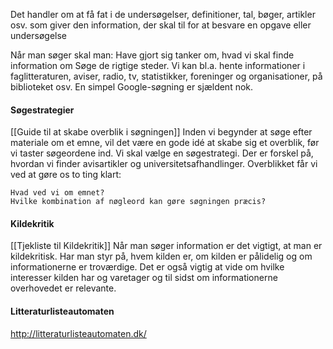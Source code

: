 Det handler om at få fat i de undersøgelser, definitioner, tal, bøger, artikler osv. som giver den information, der skal til for at besvare en opgave eller undersøgelse

Når man søger skal man:
	Have gjort sig tanker om, hvad vi skal finde information om
	Søge de rigtige steder. Vi kan bl.a. hente informationer i faglitteraturen, aviser, radio, tv, statistikker, foreninger og organisationer, på biblioteket osv. En simpel Google-søgning er sjældent nok.

#### Søgestrategier
[[Guide til at skabe overblik i søgningen]]
Inden vi begynder at søge efter materiale om et emne, vil det være en gode idé at skabe sig et overblik, før vi taster søgeordene ind. Vi skal vælge en søgestrategi. Der er forskel på, hvordan vi finder avisartikler og universitetsafhandlinger. Overblikket får vi ved at gøre os to ting klart:

	Hvad ved vi om emnet?
	Hvilke kombination af nøgleord kan gøre søgningen præcis?


#### Kildekritik
[[Tjekliste til Kildekritik]]
Når man søger information er det vigtigt, at man er kildekritisk. Har man styr på, hvem kilden er, om kilden er pålidelig og om informationerne er troværdige. Det er også vigtig at vide om hvilke interesser kilden har og varetager og til sidst om informationerne overhovedet er relevante.

#### Litteraturlisteautomaten
http://litteraturlisteautomaten.dk/


